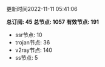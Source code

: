 更新时间2022-11-11 05:41:06

**总订阅: 45**
**总节点: 1057**
**有效节点: 191**
- ssr节点: 10
- trojan节点: 36
- v2ray节点: 140
- ss节点: 5
